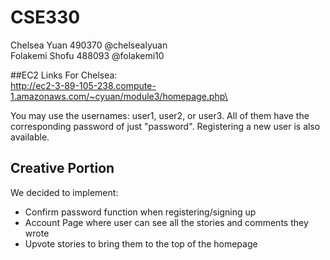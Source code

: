 # CSE330
Chelsea Yuan 490370 @chelsealyuan\
Folakemi Shofu 488093 @folakemi10



##EC2 Links
For Chelsea:\
http://ec2-3-89-105-238.compute-1.amazonaws.com/~cyuan/module3/homepage.php\

You may use the usernames: user1, user2, or user3. All of them have the corresponding password of just "password". Registering a new user is also available.

## Creative Portion
We decided to implement:
* Confirm password function when registering/signing up
* Account Page where user can see all the stories and comments they wrote
* Upvote stories to bring them to the top of the homepage
